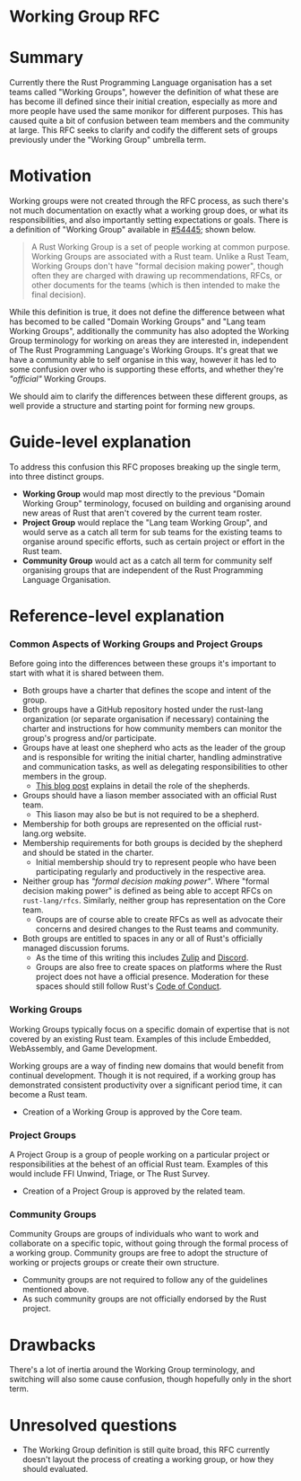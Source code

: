 # Working Group RFC

# Summary

[summary]: #summary

Currently there the Rust Programming Language organisation has a set teams called "Working Groups", however the definition of what these are has become ill defined since their initial creation, especially as more and more people have used the same monikor for different purposes. This has caused quite a bit of confusion between team members and the community at large. This RFC seeks to clarify and codify the different sets of groups previously under the "Working Group" umbrella term.

# Motivation

[motivation]: #motivation

Working groups were not created through the RFC process, as such there's not much documentation on exactly what a working group does, or what its responsibilities, and also importantly setting expectations or goals. There is a definition of "Working Group" available in [#54445]; shown below.

> A Rust Working Group is a set of people working at common purpose. Working Groups are associated with a Rust team. Unlike a Rust Team, Working Groups don't have "formal decision making power", though often they are charged with drawing up recommendations, RFCs, or other documents for the teams (which is then intended to make the final decision).

While this definition is true, it does not define the difference between what has becomed to be called "Domain Working Groups" and "Lang team Working Groups", additionally the community has also adopted the Working Group terminology for working on areas they are interested in, independent of The Rust Programming Language's Working Groups. It's great that we have a community able to self organise in this way, however it has led to some confusion over who is supporting these efforts, and whether they're _"official"_ Working Groups.

We should aim to clarify the differences between these different groups, as well provide a structure and starting point for forming new groups.

[#54445]: https://github.com/rust-lang/rust/issues/54445

# Guide-level explanation

[guide-level-explanation]: #guide-level-explanation

To address this confusion this RFC proposes breaking up the single term, into three distinct groups.

- **Working Group** would map most directly to the previous "Domain Working Group" terminology, focused on building and organising around new areas of Rust that aren't covered by the current team roster.
- **Project Group** would replace the "Lang team Working Group", and would serve as a catch all term for sub teams for the existing teams to organise around specific efforts, such as certain project or effort in the Rust team.
- **Community Group** would act as a catch all term for community self organising groups that are independent of the Rust Programming Language Organisation.

# Reference-level explanation

[reference-level-explanation]: #reference-level-explanation

### Common Aspects of Working Groups and Project Groups

Before going into the differences between these groups it's important to start with what it is shared between them.

- Both groups have a charter that defines the scope and intent of the group.
- Both groups have a GitHub repository hosted under the rust-lang organization (or separate organisation if necessary) containing the charter and instructions for how community members can monitor the group's progress and/or participate.
- Groups have at least one shepherd who acts as the leader of the group and is responsible for writing the initial charter, handling adminstrative and communication tasks, as well as delegating responsibilities to other members in the group.
  - [This blog post][shep-post] explains in detail the role of the shepherds.
- Groups should have a liason member associated with an official Rust team.
  - This liason may also be but is not required to be a shepherd.
- Membership for both groups are represented on the official rust-lang.org website.
- Membership requirements for both groups is decided by the shepherd and should be stated in the charter.
  - Initial membership should try to represent people who have been participating regularly and productively in the respective area.
- Neither group has _"formal decision making power"_. Where "formal decision making power" is defined as being able to accept RFCs on `rust-lang/rfcs`. Similarly, neither group has representation on the Core team.
  - Groups are of course able to create RFCs as well as advocate their concerns and desired changes to the Rust teams and community.
- Both groups are entitled to spaces in any or all of Rust's officially managed discussion forums.
  - As the time of this writing this includes [Zulip] and [Discord].
  - Groups are also free to create spaces on platforms where the Rust project does not have a official presence. Moderation for these spaces should still follow Rust's [Code of Conduct].

[zulip]: https://rust-lang.zulipchat.com
[discord]: https://discord.gg/rust-lang
[code of conduct]: https://www.rust-lang.org/policies/code-of-conduct
[shep-post]: http://smallcultfollowing.com/babysteps/blog/2019/09/11/aic-shepherds-3-0/

### Working Groups

Working Groups typically focus on a specific domain of expertise that is not covered by an existing Rust team. Examples of this include Embedded, WebAssembly, and Game Development.

Working groups are a way of finding new domains that would benefit from continual development. Though it is not required, if a working group has demonstrated consistent productivity over a significant period time, it can become a Rust team.

- Creation of a Working Group is approved by the Core team.

### Project Groups

A Project Group is a group of people working on a particular project or responsibilities at the behest of an official Rust team. Examples of this would include FFI Unwind, Triage, or The Rust Survey.

- Creation of a Project Group is approved by the related team.

### Community Groups

Community Groups are groups of individuals who want to work and collaborate on a specific topic, without going through the formal process of a working group. Community groups are free to adopt the structure of working or projects groups or create their own structure.

- Community groups are not required to follow any of the guidelines mentioned above.
- As such community groups are not officially endorsed by the Rust project.

# Drawbacks

[drawbacks]: #drawbacks

There's a lot of inertia around the Working Group terminology, and switching will also some cause confusion, though hopefully only in the short term.

# Unresolved questions

[unresolved-questions]: #unresolved-questions

- The Working Group definition is still quite broad, this RFC currently doesn't layout the process of creating a working group, or how they should evaluated.
